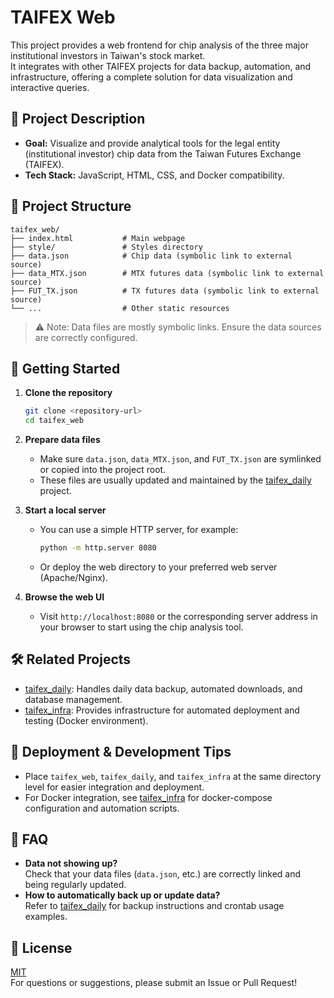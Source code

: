 # TAIFEX Web

This project provides a web frontend for chip analysis of the three major institutional investors in Taiwan's stock market.  
It integrates with other TAIFEX projects for data backup, automation, and infrastructure, offering a complete solution for data visualization and interactive queries.

## 📝 Project Description

- **Goal:** Visualize and provide analytical tools for the legal entity (institutional investor) chip data from the Taiwan Futures Exchange (TAIFEX).
- **Tech Stack:** JavaScript, HTML, CSS, and Docker compatibility.

## 📂 Project Structure

```
taifex_web/
├── index.html           # Main webpage
├── style/               # Styles directory
├── data.json            # Chip data (symbolic link to external source)
├── data_MTX.json        # MTX futures data (symbolic link to external source)
├── FUT_TX.json          # TX futures data (symbolic link to external source)
└── ...                  # Other static resources
```

> ⚠️ Note: Data files are mostly symbolic links. Ensure the data sources are correctly configured.

## 🚀 Getting Started

1. **Clone the repository**
   ```bash
   git clone <repository-url>
   cd taifex_web
   ```

2. **Prepare data files**
   - Make sure `data.json`, `data_MTX.json`, and `FUT_TX.json` are symlinked or copied into the project root.
   - These files are usually updated and maintained by the [taifex_daily](../taifex_daily) project.

3. **Start a local server**
   - You can use a simple HTTP server, for example:
     ```bash
     python -m http.server 8080
     ```
   - Or deploy the web directory to your preferred web server (Apache/Nginx).

4. **Browse the web UI**
   - Visit `http://localhost:8080` or the corresponding server address in your browser to start using the chip analysis tool.

## 🛠️ Related Projects

- [taifex_daily](https://github.com/luketseng/taifex_daily): Handles daily data backup, automated downloads, and database management.
- [taifex_infra](https://github.com/luketseng/taifex_infra): Provides infrastructure for automated deployment and testing (Docker environment).

## 🔧 Deployment & Development Tips

- Place `taifex_web`, `taifex_daily`, and `taifex_infra` at the same directory level for easier integration and deployment.
- For Docker integration, see [taifex_infra](https://github.com/luketseng/taifex_infra) for docker-compose configuration and automation scripts.

## 🙋 FAQ

- **Data not showing up?**  
  Check that your data files (`data.json`, etc.) are correctly linked and being regularly updated.
- **How to automatically back up or update data?**  
  Refer to [taifex_daily](https://github.com/luketseng/taifex_daily) for backup instructions and crontab usage examples.

## 📃 License

[MIT](LICENSE)  
For questions or suggestions, please submit an Issue or Pull Request!
